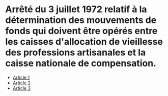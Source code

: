 # Arrêté du 3 juillet 1972 relatif à la détermination des mouvements de fonds qui doivent être opérés entre les caisses d'allocation de vieillesse des professions artisanales et la caisse nationale de compensation.

- [Article 1](article-1.md)
- [Article 2](article-2.md)
- [Article 3](article-3.md)
